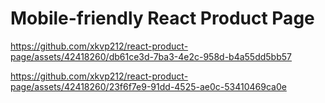 # Mobile-friendly React Product Page

https://github.com/xkvp212/react-product-page/assets/42418260/db61ce3d-7ba3-4e2c-958d-b4a55dd5bb57

https://github.com/xkvp212/react-product-page/assets/42418260/23f6f7e9-91dd-4525-ae0c-53410469ca0e
